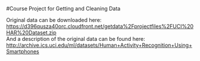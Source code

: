 #Course Project for Getting and Cleaning Data

Original data can be downloaded here:  
https://d396qusza40orc.cloudfront.net/getdata%2Fprojectfiles%2FUCI%20HAR%20Dataset.zip  
And a description of the original data can be found here:  
http://archive.ics.uci.edu/ml/datasets/Human+Activity+Recognition+Using+Smartphones
